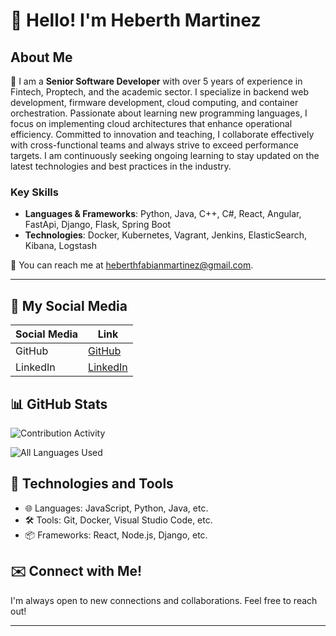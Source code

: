 # 👋 Hello! I'm Heberth Martinez

## About Me

🌟 I am a **Senior Software Developer** with over 5 years of experience in Fintech, Proptech, and the academic sector. I specialize in backend web development, firmware development, cloud computing, and container orchestration. Passionate about learning new programming languages, I focus on implementing cloud architectures that enhance operational efficiency. Committed to innovation and teaching, I collaborate effectively with cross-functional teams and always strive to exceed performance targets. I am continuously seeking ongoing learning to stay updated on the latest technologies and best practices in the industry.

### Key Skills

- **Languages & Frameworks**: Python, Java, C++, C#, React, Angular, FastApi, Django, Flask, Spring Boot
- **Technologies**: Docker, Kubernetes, Vagrant, Jenkins, ElasticSearch, Kibana, Logstash 

📧 You can reach me at [heberthfabianmartinez@gmail.com](mailto:heberthfabianmartinez@gmail.com).

---

## 🚀 My Social Media

| Social Media | Link                                      |
|--------------|-------------------------------------------|
| GitHub       | [GitHub](https://github.com/hfmartinez) |
| LinkedIn     | [LinkedIn](https://linkedin.com/in/heberth-martinez)|

## 📊 GitHub Stats

![Contribution Activity](https://github-readme-streak-stats.herokuapp.com/?user=hfmartinez&theme=radical)


![All Languages Used](https://github-readme-stats.vercel.app/api/top-langs/?username=hfmartinez&layout=compact&theme=dark&hide_border=true&langs_count=5&hide=html,css&card_width=445&tech-icons=true)

## 🔧 Technologies and Tools

- 🌐 Languages: JavaScript, Python, Java, etc.
- 🛠 Tools: Git, Docker, Visual Studio Code, etc.
- 📦 Frameworks: React, Node.js, Django, etc.

## ✉️ Connect with Me!

I'm always open to new connections and collaborations. Feel free to reach out!

---


